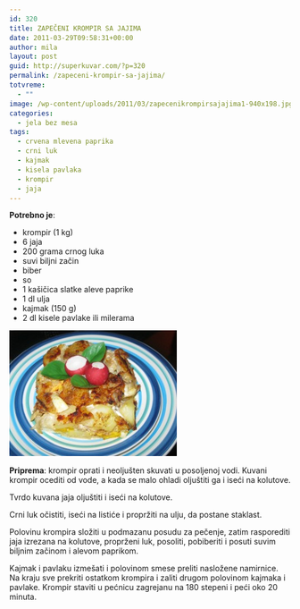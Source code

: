 ```yaml
---
id: 320
title: ZAPEČENI KROMPIR SA JAJIMA
date: 2011-03-29T09:58:31+00:00
author: mila
layout: post
guid: http://superkuvar.com/?p=320
permalink: /zapeceni-krompir-sa-jajima/
totvreme:
  - ""
image: /wp-content/uploads/2011/03/zapecenikrompirsajajima1-940x198.jpg
categories:
  - jela bez mesa
tags:
  - crvena mlevena paprika
  - crni luk
  - kajmak
  - kisela pavlaka
  - krompir
  - jaja
---
```

**Potrebno je**:

  * krompir (1 kg)
  * 6 jaja
  * 200 grama crnog luka
  * suvi biljni začin
  * biber
  * so
  * 1 kašičica slatke aleve paprike
  * 1 dl ulja
  * kajmak (150 g)
  * 2 dl kisele pavlake ili milerama

[<img class="alignnone size-medium wp-image-8904" src="/wp-content/uploads/2011/03/zapecenikrompirsajajima1-300x225.jpg" alt="zapecenikrompirsajajima" width="300" height="225" />](/wp-content/uploads/2011/03/zapecenikrompirsajajima1.jpg)

**Priprema**: krompir oprati i neoljušten skuvati u posoljenoj vodi. Kuvani krompir ocediti od vode, a kada se malo ohladi oljuštiti ga i iseći na kolutove.

Tvrdo kuvana jaja oljuštiti i iseći na kolutove.

Crni luk očistiti, iseći na listiće i propržiti na ulju, da postane staklast.

Polovinu krompira složiti u podmazanu posudu za pečenje, zatim rasporediti jaja izrezana na kolutove, proprženi luk, posoliti, pobiberiti i posuti suvim biljnim začinom i alevom paprikom.

Kajmak i pavlaku izmešati i polovinom smese preliti nasložene namirnice. Na kraju sve prekriti ostatkom krompira i zaliti drugom polovinom kajmaka i pavlake. Krompir staviti u pećnicu zagrejanu na 180 stepeni i peći oko 20 minuta.